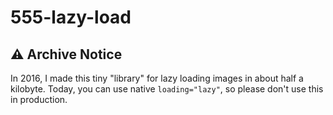 # 555-lazy-load

## ⚠️ Archive Notice

In 2016, I made this tiny "library" for lazy loading images in about half a kilobyte. Today, you can use native `loading="lazy"`, so please don't use this in production.
